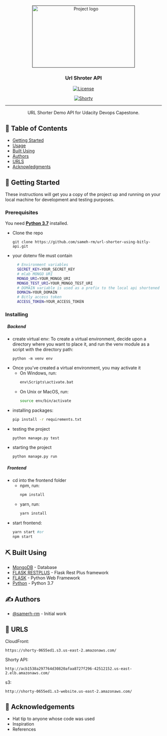 <p align="center">
  <a href="" rel="noopener">
 <img width=330px height=200px src="https://pointblancmedia.com/wp-content/uploads/2020/04/url-shortener-theplungedaily.jpg" alt="Project logo"></a>
</p>

<h3 align="center">Url Shroter API</h3>

<div align="center" >

[![License](https://img.shields.io/badge/license-MIT-blue.svg)](/LICENSE)

[![Shorty](https://circleci.com/gh/circleci/circleci-docs.svg?style=svg)](https://app.circleci.com/pipelines/github/sameh-rm/url-shorter-using-bitly-api/180/workflows/0655ed1d-4304-4cc1-b592-11a21d269cf8)
</div>

---

<p align="center"> URL Shorter Demo API for Udacity Devops Capestone.
    <br> 
</p>

## 📝 Table of Contents

- [Getting Started](#getting_started)
- [Usage](/backend)
- [Built Using](#built_using)
- [Authors](#authors)
- [URLS](#urls)
- [Acknowledgments](#acknowledgement)

## 🏁 Getting Started <a name = "getting_started"></a>

These instructions will get you a copy of the project up and running on your local machine for development and testing purposes.

### Prerequisites

You need **[Python 3.7](https://www.python.org/downloads/release/python-377/)** installed.

- Clone the repo

  ```
  git clone https://github.com/sameh-rm/url-shorter-using-bitly-api.git
  ```

- your dotenv file must contain

  ```bash
    # Environment variables
    SECRET_KEY=YOUR_SECRET_KEY
    # mlab MONGO URI
    MONGO_URI=YOUR_MONGO_URI
    MONGO_TEST_URI=YOUR_MONGO_TEST_URI
    # DOMAIN variable is used as a prefix to the local api shortened link id
    DOMAIN=YOUR_DOMAIN
    # Bitly access token
    ACCESS_TOKEN=YOUR_ACCESS_TOKEN
  ```

### Installing

##### &nbsp;&nbsp;Backend

- create virtual env:
  To create a virtual environment, decide upon a directory where you want to place it, and run the venv module as a script with the directory path:

  ```
  python -m venv env
  ```

* Once you’ve created a virtual environment, you may activate it
  - On Windows, run:
    ```cmd
    env\Scripts\activate.bat
    ```
  - On Unix or MacOS, run:
    ```bash
    source env/bin/activate
    ```
* installing packages:
  ```bash
  pip install -r requirements.txt
  ```

- testing the project

  ```bash
  python manage.py test
  ```

- starting the project

  ```bash
  python manage.py run
  ```

##### &nbsp;&nbsp;Frontend

- cd into the frontend folder
  - npm, run:
    ```bash
    npm install
    ```
  - yarn, run:
    ```bash
    yarn install
    ```

* start frontend:
  ```bash
  yarn start #or
  npm start
  ```

## ⛏️ Built Using <a name = "built_using"></a>

- [MongoDB](https://www.mongodb.com/) - Database
- [FLASK RESTPLUS](https://flask-restplus.readthedocs.io/en/stable/index.html) - Flask Rest Plus framework
- [FLASK](https://flask.palletsprojects.com/en/2.0.x/) - Python Web Framework
- [Python](https://www.python.org/) - Python 3.7

## ✍️ Authors <a name = "authors"></a>

- [@samerh-rm](https://github.com/sameh-rm) - Initial work

## 🏁 URLS <a name = "urls"></a>
CloudFront:
```
https://shorty-0655ed1.s3.us-east-2.amazonaws.com/
```
Shorty API:
```
http://acb1538a297764d30820afaa8727f296-42512152.us-east-2.elb.amazonaws.com/
```
s3:
```
http://shorty-0655ed1.s3-website.us-east-2.amazonaws.com/
```
## 🎉 Acknowledgements <a name = "acknowledgement"></a>

- Hat tip to anyone whose code was used
- Inspiration
- References
